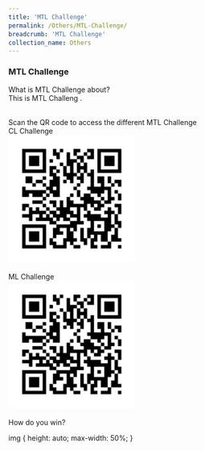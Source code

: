 ```yaml
---
title: 'MTL Challenge'
permalink: /Others/MTL-Challenge/
breadcrumb: 'MTL Challenge'
collection_name: Others
---
```

### MTL Challenge
<html>
<body>
<style>
  img {
    height: auto;
    max-width: 50%;
}
  </style>
<p>What  is MTL Challenge about? <br/>
  This is MTL Challeng . <br/><br/>
  
  Scan the QR code to access the different MTL Challenge <br/>
  CL Challenge <br/>
  <img src="/images/QR-Code_Sample_For-MTL_Challeng.png" ><br/>
  <br/>
  ML Challenge <br/>
  <img src="/images/QR-Code_Sample_For-MTL_Challeng.png"><br/>
  <br/>
   How do you win?
   
</p>
img {
    height: auto;
    max-width: 50%;
}
